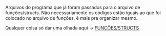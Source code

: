 Arquivos do programa que já foram passados para o arquivo de funções/structs.
Não necessariamente os códigos estão iguais ao que foi colocado no arquivo de funções, é mais pra organizar mesmo.

Qualquer coisa só dar uma olhada aqui -> [FUNÇÕES/STRUCTS](INZZ/FUNCOES_STRUCTS.h)

